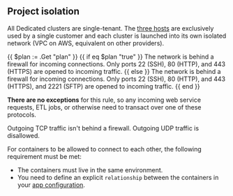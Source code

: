## Project isolation

All Dedicated clusters are single-tenant.
The [three hosts](./_index.md) are exclusively used by a single customer
and each cluster is launched into its own isolated network (VPC on AWS, equivalent on other providers).

{{ $plan := .Get "plan" }}
{{ if eq $plan "true" }}
The network is behind a firewall for incoming connections.
Only ports 22 (SSH), 80 (HTTP), and 443 (HTTPS) are opened to incoming traffic.
{{ else }}
The network is behind a firewall for incoming connections.
Only ports 22 (SSH), 80 (HTTP), and 443 (HTTPS), and 2221 (SFTP) are opened to incoming traffic.
{{ end }}

**There are no exceptions** for this rule, so any incoming web service requests,
ETL jobs, or otherwise need to transact over one of these protocols.

Outgoing TCP traffic isn't behind a firewall.
Outgoing UDP traffic is disallowed.

For containers to be allowed to connect to each other, the following requirement must be met:

- The containers must live in the same environment.
- You need to define an explicit `relationship` between the containers
  in your [app configuration](/create-apps/app-reference.md#relationships).